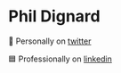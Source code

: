 
# Phil Dignard

🦤 Personally on [twitter](https://twitter.com/digphil)

🟦 Professionally on [linkedin](https://www.linkedin.com/in/digphil)

